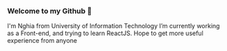 ### Welcome to my Github 👋
I'm Nghia from University of Information Technology
I’m currently working as a Front-end, and trying to learn ReactJS.
Hope to get more useful experience from anyone

<!--
**nghianh98/nghianh98** is a ✨ _special_ ✨ repository because its `README.md` (this file) appears on your GitHub profile.

Here are some ideas to get you started:
- 🌱 I’m currently learning Reactjs
